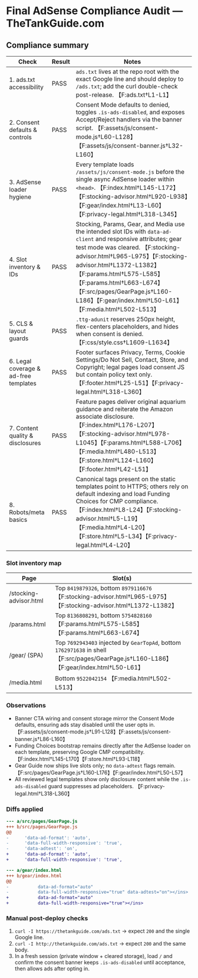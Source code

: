 # Final AdSense Compliance Audit — TheTankGuide.com

## Compliance summary
| Check | Result | Notes |
| --- | --- | --- |
| 1. ads.txt accessibility | PASS | `ads.txt` lives at the repo root with the exact Google line and should deploy to `/ads.txt`; add the curl double-check post-release. 【F:ads.txt†L1-L1】 |
| 2. Consent defaults & controls | PASS | Consent Mode defaults to denied, toggles `.is-ads-disabled`, and exposes Accept/Reject handlers via the banner script. 【F:assets/js/consent-mode.js†L60-L128】【F:assets/js/consent-banner.js†L32-L160】 |
| 3. AdSense loader hygiene | PASS | Every template loads `/assets/js/consent-mode.js` before the single async AdSense loader within `<head>`. 【F:index.html†L145-L172】【F:stocking-advisor.html†L920-L938】【F:gear/index.html†L13-L60】【F:privacy-legal.html†L318-L345】 |
| 4. Slot inventory & IDs | PASS | Stocking, Params, Gear, and Media use the intended slot IDs with `data-ad-client` and responsive attributes; gear test mode was cleared. 【F:stocking-advisor.html†L965-L975】【F:stocking-advisor.html†L1372-L1382】【F:params.html†L575-L585】【F:params.html†L663-L674】【F:src/pages/GearPage.js†L160-L186】【F:gear/index.html†L50-L61】【F:media.html†L502-L513】 |
| 5. CLS & layout guards | PASS | `.ttg-adunit` reserves 250px height, flex-centers placeholders, and hides when consent is denied. 【F:css/style.css†L1609-L1634】 |
| 6. Legal coverage & ad-free templates | PASS | Footer surfaces Privacy, Terms, Cookie Settings/Do Not Sell, Contact, Store, and Copyright; legal pages load consent JS but contain policy text only. 【F:footer.html†L25-L51】【F:privacy-legal.html†L318-L360】 |
| 7. Content quality & disclosures | PASS | Feature pages deliver original aquarium guidance and reiterate the Amazon associate disclosure. 【F:index.html†L176-L207】【F:stocking-advisor.html†L978-L1045】【F:params.html†L588-L706】【F:media.html†L480-L513】【F:store.html†L124-L160】【F:footer.html†L42-L51】 |
| 8. Robots/meta basics | PASS | Canonical tags present on the static templates point to HTTPS; others rely on default indexing and load Funding Choices for CMP compliance. 【F:index.html†L8-L24】【F:stocking-advisor.html†L5-L19】【F:media.html†L4-L20】【F:store.html†L5-L34】【F:privacy-legal.html†L4-L20】 |

### Slot inventory map
| Page | Slot(s) |
| --- | --- |
| /stocking-advisor.html | Top `8419879326`, bottom `8979116676` 【F:stocking-advisor.html†L965-L975】【F:stocking-advisor.html†L1372-L1382】 |
| /params.html | Top `8136808291`, bottom `5754828160` 【F:params.html†L575-L585】【F:params.html†L663-L674】 |
| /gear/ (SPA) | Top `7692943403` injected by `GearTopAd`, bottom `1762971638` in shell 【F:src/pages/GearPage.js†L160-L186】【F:gear/index.html†L50-L61】 |
| /media.html | Bottom `9522042154` 【F:media.html†L502-L513】 |

### Observations
- Banner CTA wiring and consent storage mirror the Consent Mode defaults, ensuring ads stay disabled until the user opts in. 【F:assets/js/consent-mode.js†L91-L128】【F:assets/js/consent-banner.js†L86-L160】
- Funding Choices bootstrap remains directly after the AdSense loader on each template, preserving Google CMP compatibility. 【F:index.html†L145-L170】【F:store.html†L93-L118】
- Gear Guide now ships live slots only; no `data-adtest` flags remain. 【F:src/pages/GearPage.js†L160-L176】【F:gear/index.html†L50-L57】
- All reviewed legal templates show only disclosure content while the `.is-ads-disabled` guard suppresses ad placeholders. 【F:privacy-legal.html†L318-L360】

### Diffs applied
```diff
--- a/src/pages/GearPage.js
+++ b/src/pages/GearPage.js
@@
-      'data-ad-format': 'auto',
-      'data-full-width-responsive': 'true',
-      'data-adtest': 'on',
+      'data-ad-format': 'auto',
+      'data-full-width-responsive': 'true',
```
```diff
--- a/gear/index.html
+++ b/gear/index.html
@@
-           data-ad-format="auto"
-           data-full-width-responsive="true" data-adtest="on"></ins>
+           data-ad-format="auto"
+           data-full-width-responsive="true"></ins>
```

### Manual post-deploy checks
1. `curl -I https://thetankguide.com/ads.txt` → expect `200` and the single Google line.
2. `curl -I http://thetankguide.com/ads.txt` → expect `200` and the same body.
3. In a fresh session (private window + cleared storage), load `/` and confirm the consent banner keeps `.is-ads-disabled` until acceptance, then allows ads after opting in.

